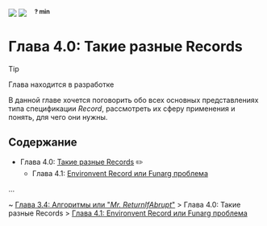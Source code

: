 <div align='left'>
    <img src='../assets/formal.svg'>
    <img src='../assets/normal.svg'>
    &nbsp;&nbsp;
    <sup><b>? min</b></sup>
</div>

# Глава 4.0: Такие разные Records

> [!TIP]  
> Глава находится в разработке

В данной главе хочется поговорить обо всех основных представлениях типа спецификации _Record_,
рассмотреть их сферу применения и понять, для чего они нужны.

## Содержание

-   Глава 4.0: [Такие разные Records](./index.md) ✏️
    -   Глава 4.1: [Environvent Record или Funarg проблема](./Chapter_1.md)

...

~ [Глава 3.4: Алгоритмы или "_Mr. ReturnIfAbrupt_"](../get-started/Chapter_4.md) > Глава 4.0: Такие
разные Records > [Глава 4.1: Environvent Record или Funarg проблема](./Chapter_1.md)
